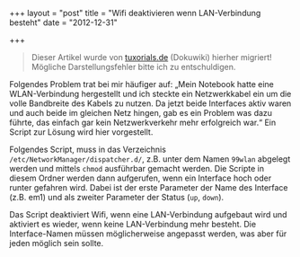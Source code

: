 +++
layout = "post"
title = "Wifi deaktivieren wenn LAN-Verbindung besteht"
date = "2012-12-31"

+++

>
> Dieser Artikel wurde von [tuxorials.de](http://tuxorials.de) (Dokuwiki) hierher migriert!
> Mögliche Darstellungsfehler bitte ich zu entschuldigen.
>


Folgendes Problem trat bei mir häufiger auf: „Mein Notebook hatte eine
WLAN-Verbindung hergestellt und ich steckte ein Netzwerkkabel ein um die
volle Bandbreite des Kabels zu nutzen. Da jetzt beide Interfaces aktiv
waren und auch beide im gleichen Netz hingen, gab es ein Problem was
dazu führte, das einfach gar kein Netzwerkverkehr mehr erfolgreich war.“
Ein Script zur Lösung wird hier vorgestellt.

Folgendes Script, muss in das Verzeichnis
`/etc/NetworkManager/dispatcher.d/`, z.B. unter dem Namen `99wlan`
abgelegt werden und mittels `chmod` ausführbar gemacht werden. Die
Scripte in diesem Ordner werden dann aufgerufen, wenn ein Interface hoch
oder runter gefahren wird. Dabei ist der erste Parameter der Name des
Interface (z.B. em1) und als zweiter Parameter der Status (`up`,
`down`).

Das Script deaktiviert Wifi, wenn eine LAN-Verbindung aufgebaut wird und
aktiviert es wieder, wenn keine LAN-Verbindung mehr besteht. Die
Interface-Namen müssen möglicherweise angepasst werden, was aber für
jeden möglich sein sollte.
